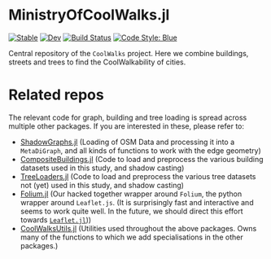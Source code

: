 # MinistryOfCoolWalks.jl

[![Stable](https://img.shields.io/badge/docs-stable-blue.svg)](https://SuperGrobi.github.io/MinistryOfCoolWalks.jl/stable/)
[![Dev](https://img.shields.io/badge/docs-dev-blue.svg)](https://SuperGrobi.github.io/MinistryOfCoolWalks.jl/dev/)
[![Build Status](https://github.com/SuperGrobi/MinistryOfCoolWalks.jl/actions/workflows/CI.yml/badge.svg?branch=main)](https://github.com/SuperGrobi/MinistryOfCoolWalks.jl/actions/workflows/CI.yml?query=branch%3Amain)
[![Code Style: Blue](https://img.shields.io/badge/code%20style-blue-4495d1.svg)](https://github.com/invenia/BlueStyle)

Central repository of the `CoolWalks` project. Here we combine buildings, streets and trees to find the CoolWalkability of cities.

# Related repos
The relevant code for graph, building and tree loading is spread across multiple other packages. If you are interested in these, please refer to:
- [ShadowGraphs.jl](https://github.com/SuperGrobi/ShadowGraphs.jl) (Loading of OSM Data and processing it into a `MetaDiGraph`, and all kinds of functions to work with the edge geometry)
- [CompositeBuildings.jl](https://github.com/SuperGrobi/CompositeBuildings.jl) (Code to load and preprocess the various building datasets used in this study, and shadow casting)
- [TreeLoaders.jl](https://github.com/SuperGrobi/TreeLoaders.jl) (Code to load and preprocess the various tree datasets not (yet) used in this study, and shadow casting)
- [Folium.jl](https://github.com/SuperGrobi/Folium.jl) (Our hacked together wrapper around `Folium`, the python wrapper around `Leaflet.js`. (It is surprisingly fast and interactive and seems to work quite well. In the future, we should direct this effort towards [`Leaflet.jl`](https://github.com/JuliaGeo/Leaflet.jl)))
- [CoolWalksUtils.jl](https://github.com/SuperGrobi/CoolWalksUtils.jl) (Utilities used throughout the above packages. Owns many of the functions to which we add specialisations in the other packages.)